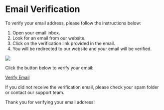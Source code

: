 # Email Verification

To verify your email address, please follow the instructions below:

1. Open your email inbox.
2. Look for an email from our website.
3. Click on the verification link provided in the email.
4. You will be redirected to our website and your email will be verified.

<img src= /Users/yuksehyun/Desktop/posting/post_meeting/back/server/app/templates/img/chito.png>

Click the button below to verify your email:

[Verify Email](https://example.com/verify)


If you did not receive the verification email, please check your spam folder or contact our support team.

Thank you for verifying your email address!

